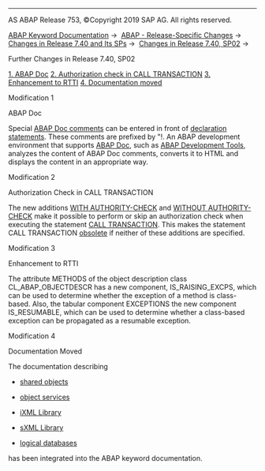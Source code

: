   

* * *

AS ABAP Release 753, ©Copyright 2019 SAP AG. All rights reserved.

[ABAP Keyword Documentation](javascript:call_link\('abenabap.htm'\)) →  [ABAP - Release-Specific Changes](javascript:call_link\('abennews.htm'\)) →  [Changes in Release 7.40 and Its SPs](javascript:call_link\('abennews-740.htm'\)) →  [Changes in Release 7.40, SP02](javascript:call_link\('abennews-740_sp02.htm'\)) → 

Further Changes in Release 7.40, SP02

[1\. ABAP Doc](#!ABAP_MODIFICATION_1@1@)
[
2\. Authorization check in CALL TRANSACTION](#!ABAP_MODIFICATION_2@2@)
[
3\. Enhancement to RTTI](#!ABAP_MODIFICATION_3@3@)
[
4\. Documentation moved](#!ABAP_MODIFICATION_4@4@)

Modification 1

ABAP Doc

Special [ABAP Doc comments](javascript:call_link\('abenabap_doc_comment_glosry.htm'\) "Glossary Entry") can be entered in front of [declaration statements](javascript:call_link\('abendeclaration_statement_glosry.htm'\) "Glossary Entry"). These comments are prefixed by "!. An ABAP development environment that supports [ABAP Doc](javascript:call_link\('abenabap_doc_glosry.htm'\) "Glossary Entry"), such as [ABAP Development Tools](javascript:call_link\('abenadt_glosry.htm'\) "Glossary Entry"), analyzes the content of ABAP Doc comments, converts it to HTML and displays the content in an appropriate way.

Modification 2

Authorization Check in CALL TRANSACTION

The new additions [WITH AUTHORITY-CHECK](javascript:call_link\('abapcall_transaction_authority.htm'\)) and [WITHOUT AUTHORITY-CHECK](javascript:call_link\('abapcall_transaction_authority.htm'\)) make it possible to perform or skip an authorization check when executing the statement [CALL TRANSACTION](javascript:call_link\('abapcall_transaction.htm'\)). This makes the statement CALL TRANSACTION [obsolete](javascript:call_link\('abapcall_transaction_auth_obs.htm'\)) if neither of these additions are specified.

Modification 3

Enhancement to RTTI

The attribute METHODS of the object description class CL\_ABAP\_OBJECTDESCR has a new component, IS\_RAISING\_EXCPS, which can be used to determine whether the exception of a method is class-based. Also, the tabular component EXCEPTIONS the new component IS\_RESUMABLE, which can be used to determine whether a class-based exception can be propagated as a resumable exception.

Modification 4

Documentation Moved

The documentation describing

-   [shared objects](javascript:call_link\('abenabap_shared_objects.htm'\))
    
-   [object services](javascript:call_link\('abenabap_object_services.htm'\))
    
-   [iXML Library](javascript:call_link\('abenabap_ixml_lib.htm'\))
    
-   [sXML Library](javascript:call_link\('abenabap_sxml_lib.htm'\))
    
-   [logical databases](javascript:call_link\('abenldb.htm'\))
    

has been integrated into the ABAP keyword documentation.